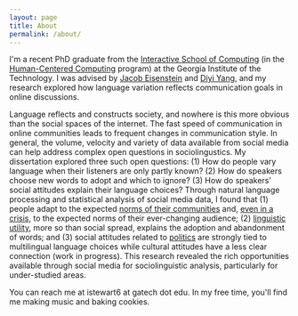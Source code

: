 ```yaml
---
layout: page
title: About
permalink: /about/
---
```


I'm a recent PhD graduate from the [Interactive School of Computing](http://www.ic.gatech.edu/) (in the [Human-Centered Computing](http://www.hcc.cc.gatech.edu) program) at the Georgia Institute of the Technology. 
I was advised by [Jacob Eisenstein](https://jacobeisenstein.github.io/) and [Diyi Yang](https://www.cc.gatech.edu/~dyang888/), and my research explored how language variation reflects communication goals in online discussions.

Language reflects and constructs society, and nowhere is this more obvious than the social spaces of the internet. 
The fast speed of communication in online communities leads to frequent changes in communication style.
In general, the volume, velocity and variety of data available from social media can help address complex open questions in sociolingustics.
My dissertation explored three such open questions: (1) How do people vary language when their listeners are only partly known? (2) How do speakers choose new words to adopt and which to ignore? (3) How do speakers’ social attitudes explain their language choices?
Through natural language processing and statistical analysis of social media data, I found that (1) people adapt to the expected [norms of their communities](https://ieeexplore.ieee.org/abstract/document/8258465) and, [even in a crisis](https://www.aaai.org/ojs/index.php/ICWSM/article/download/7331/7185), to the expected norms of their ever-changing audience; (2) [linguistic utility](https://www.aclweb.org/anthology/D18-1467), more so than social spread, explains the adoption and abandonment of words; and (3) social attitudes related to [politics](https://www.aclweb.org/anthology/N18-2022) are strongly tied to multilingual language choices while cultural attitudes have a less clear connection (work in progress).
This research revealed the rich opportunities available through social media for sociolinguistic analysis, particularly for under-studied areas.

You can reach me at istewart6 at gatech dot edu. In my free time, you'll find me making music and baking cookies.
